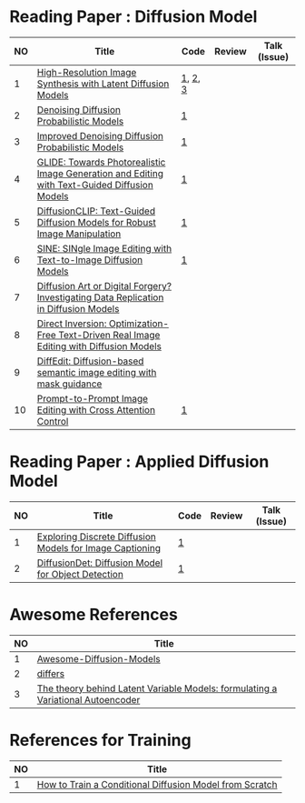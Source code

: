 # Reading Paper : Diffusion Model

| NO | Title |  Code |  Review | Talk (Issue) |  
| --- | --- | --- |--- |--- |
| 1 | [High-Resolution Image Synthesis with Latent Diffusion Models](https://arxiv.org/abs/2112.10752) | [1](https://github.com/CompVis/latent-diffusion), [2](https://github.com/CompVis/stable-diffusion), [3](https://github.com/tcapelle/Diffusion-Models-pytorch) | 
| 2 | [Denoising Diffusion Probabilistic Models](https://arxiv.org/abs/2006.11239) | [1](https://github.com/lucidrains/denoising-diffusion-pytorch) |
| 3 | [Improved Denoising Diffusion Probabilistic Models](https://arxiv.org/abs/2102.09672) | [1](https://github.com/openai/improved-diffusion) |
| 4 | [GLIDE: Towards Photorealistic Image Generation and Editing with Text-Guided Diffusion Models](https://arxiv.org/abs/2112.10741) | [1](https://github.com/openai/glide-text2im) |
| 5 | [DiffusionCLIP: Text-Guided Diffusion Models for Robust Image Manipulation](https://arxiv.org/abs/2110.02711) |  [1](https://github.com/gwang-kim/DiffusionCLIP) |
| 6 | [SINE: SINgle Image Editing with Text-to-Image Diffusion Models](https://arxiv.org/abs/2212.04489)| [1](https://github.com/zhang-zx/SINE)
| 7 | [Diffusion Art or Digital Forgery? Investigating Data Replication in Diffusion Models](https://arxiv.org/abs/2212.03860) | 
| 8 | [Direct Inversion: Optimization-Free Text-Driven Real Image Editing with Diffusion Models](https://arxiv.org/abs/2211.07825) | 
| 9 | [DiffEdit: Diffusion-based semantic image editing with mask guidance](https://arxiv.org/abs/2210.11427)
| 10 | [Prompt-to-Prompt Image Editing with Cross Attention Control](https://arxiv.org/abs/2208.01626) | [1](https://github.com/bloc97/CrossAttentionControl)

# Reading Paper : Applied Diffusion Model

| NO | Title |  Code |  Review | Talk (Issue) |  
| --- | --- | --- |--- |--- |
| 1   | [Exploring Discrete Diffusion Models for Image Captioning](https://arxiv.org/abs/2211.11694) | [1](https://github.com/buxiangzhiren/DDCap) |
| 2 | [DiffusionDet: Diffusion Model for Object Detection](https://arxiv.org/abs/2211.09788) | [1](https://github.com/ShoufaChen/DiffusionDet)

# Awesome References
| NO | Title | 
| --- | --- |
| 1 | [Awesome-Diffusion-Models](https://github.com/heejkoo/Awesome-Diffusion-Models#introductory-posts) |
| 2 | [differs](https://github.com/huggingface/diffusers) |
| 3 | [The theory behind Latent Variable Models: formulating a Variational Autoencoder](https://theaisummer.com/latent-variable-models/?utm_content=223165712) 

# References for Training
| NO | Title | 
| --- | --- |
| 1 | [How to Train a Conditional Diffusion Model from Scratch](https://wandb.ai/capecape/train_sd/reports/How-to-Train-a-Conditional-Diffusion-Model-from-Scratch--VmlldzoyNzIzNTQ1)

